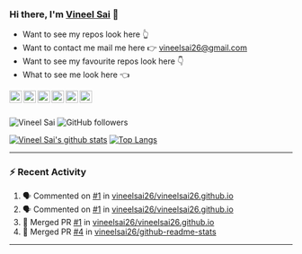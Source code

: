 ### Hi there, I'm [Vineel Sai](https://vineelsai26.github.io) 👋

* Want to see my repos look here 👆 <br>
* Want to contact me mail me here 👉 vineelsai26@gmail.com <br>
* Want to see my favourite repos look here 👇 <br>
* What to see me look here 👈 <br>

<a href="https://www.facebook.com/vineelsai26/">
  <img align="left" alt="Vineel Sai's Facebook" width="22px" src="https://cdn.jsdelivr.net/npm/simple-icons@v3/icons/facebook.svg" />
</a>
<a href="https://instagram.com/vineelsai26/">
  <img align="left" alt="Vineel Sai's Instagram" width="22px" src="https://cdn.jsdelivr.net/npm/simple-icons@v3/icons/instagram.svg" />
</a>
<a href="https://twitter.com/vineelsai26">
  <img align="left" alt="Vineel Sai's Twitter" width="22px" src="https://cdn.jsdelivr.net/npm/simple-icons@v3/icons/twitter.svg" />
</a>
<a href="https://linkedin.com/in/vineelsai26">
  <img align="left" alt="Vineel Sai's Linkdein" width="22px" src="https://cdn.jsdelivr.net/npm/simple-icons@v3/icons/linkedin.svg" />
</a>
<a href="https://github.com/vineelsai26">
  <img align="left" alt="Vineel Sai's Github" width="22px" src="https://cdn.jsdelivr.net/npm/simple-icons@v3/icons/github.svg" />
</a>
<a href="https://t.me/vineelsai">
  <img align="left" alt="Vineel Sai's Telegram" width="22px" src="https://cdn.jsdelivr.net/npm/simple-icons@v3/icons/telegram.svg" />
</a>
<br/>
<br/>

![Vineel Sai](https://komarev.com/ghpvc/?username=vineelsai26) 
![GitHub followers](https://img.shields.io/github/followers/vineelsai26?label=Followers)
<br>

[![Vineel Sai's github stats](https://github-readme-stats.vineelsai.vercel.app/api?username=vineelsai26)](https://github.com/vineelsai26)
[![Top Langs](https://github-readme-stats.vineelsai.vercel.app/api/top-langs/?username=vineelsai26&langs_count=7&exclude_repo=android_device_xiaomi_onclite,device_xiaomi_onclite,android_kernel_xiaomi_onclite,android_vendor_xiaomi_onclite&hide=Smali,Shell)](https://github.com/vineelsai26)
<br>

---
### :zap: Recent Activity
<!--START_SECTION:activity-->
1. 🗣 Commented on [#1](https://github.com/vineelsai26/vineelsai26.github.io/issues/1) in [vineelsai26/vineelsai26.github.io](https://github.com/vineelsai26/vineelsai26.github.io)
2. 🗣 Commented on [#1](https://github.com/vineelsai26/vineelsai26.github.io/issues/1) in [vineelsai26/vineelsai26.github.io](https://github.com/vineelsai26/vineelsai26.github.io)
3. 🎉 Merged PR [#1](https://github.com/vineelsai26/vineelsai26.github.io/pull/1) in [vineelsai26/vineelsai26.github.io](https://github.com/vineelsai26/vineelsai26.github.io)
4. 🎉 Merged PR [#4](https://github.com/vineelsai26/github-readme-stats/pull/4) in [vineelsai26/github-readme-stats](https://github.com/vineelsai26/github-readme-stats)
<!--END_SECTION:activity-->
---
